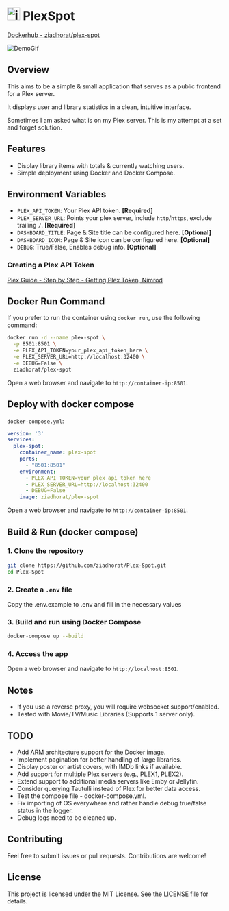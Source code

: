 # <img src="https://cdn-icons-png.freepik.com/256/7664/7664156.png?uid=R161963193&ga=GA1.1.651749782.1725523197&semt=ais_hybrid" alt="iCON" width="30" height="30"> PlexSpot

[Dockerhub - ziadhorat/plex-spot](https://hub.docker.com/r/ziadhorat/plex-spot)

![DemoGif](https://github.com/user-attachments/assets/d893729d-7bb4-451c-8e22-7ffb79b2d61a)

## Overview
This aims to be a simple & small application that serves as a public frontend for a Plex server. 

It displays user and library statistics in a clean, intuitive interface.

Sometimes I am asked what is on my Plex server. This is my attempt at a set and forget solution.

## Features
- Display library items with totals & currently watching users.
- Simple deployment using Docker and Docker Compose.

## Environment Variables
- `PLEX_API_TOKEN`: Your Plex API token. **[Required]**
- `PLEX_SERVER_URL`: Points your plex server, include `http`/`https`, exclude trailing `/`. **[Required]**
- `DASHBOARD_TITLE`: Page & Site title can be configured here. **[Optional]**
- `DASHBOARD_ICON`: Page & Site icon can be configured here. **[Optional]**
- `DEBUG`: True/False, Enables debug info. **[Optional]**

### Creating a Plex API Token
[Plex Guide - Step by Step - Getting Plex Token, Nimrod](https://digiex.net/threads/plex-guide-step-by-step-getting-plex-token.15402/)

## Docker Run Command
If you prefer to run the container using `docker run`, use the following command:
```bash
docker run -d --name plex-spot \
  -p 8501:8501 \
  -e PLEX_API_TOKEN=your_plex_api_token_here \
  -e PLEX_SERVER_URL=http://localhost:32400 \
  -e DEBUG=False \
  ziadhorat/plex-spot
```
Open a web browser and navigate to `http://container-ip:8501`.

## Deploy with docker compose
`docker-compose.yml`:
```yaml
version: '3'
services:
  plex-spot:
    container_name: plex-spot
    ports:
      - "8501:8501"
    environment:
      - PLEX_API_TOKEN=your_plex_api_token_here
      - PLEX_SERVER_URL=http://localhost:32400
      - DEBUG=False
    image: ziadhorat/plex-spot
```
Open a web browser and navigate to `http://container-ip:8501`.

## Build & Run (docker compose)

### 1. Clone the repository
```bash
git clone https://github.com/ziadhorat/Plex-Spot.git
cd Plex-Spot
```
### 2. Create a `.env` file
Copy the .env.example to .env and fill in the necessary values

### 3. Build and run using Docker Compose
```bash
docker-compose up --build
```
### 4. Access the app
Open a web browser and navigate to `http://localhost:8501`.

## Notes
- If you use a reverse proxy, you will require websocket support/enabled.
- Tested with Movie/TV/Music Libraries (Supports 1 server only).

## TODO
- Add ARM architecture support for the Docker image.
- Implement pagination for better handling of large libraries.
- Display poster or artist covers, with IMDb links if available.
- Add support for multiple Plex servers (e.g., PLEX1, PLEX2).
- Extend support to additional media servers like Emby or Jellyfin.
- Consider querying Tautulli instead of Plex for better data access.
- Test the compose file - docker-compose.yml.
- Fix importing of OS everywhere and rather handle debug true/false status in the logger.
- Debug logs need to be cleaned up.
  
## Contributing
Feel free to submit issues or pull requests. Contributions are welcome!

## License
This project is licensed under the MIT License. See the LICENSE file for details.
